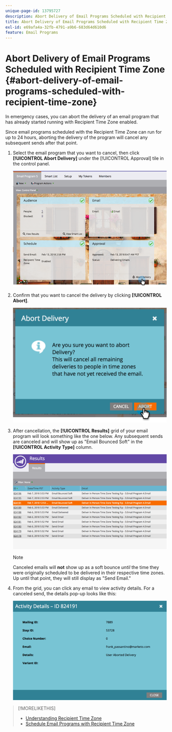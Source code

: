 ```yaml
---
unique-page-id: 13795727
description: Abort Delivery of Email Programs Scheduled with Recipient Time Zone - Marketo Docs - Product Documentation
title: Abort Delivery of Email Programs Scheduled with Recipient Time Zone
exl-id: e69afa4a-32fb-4791-a9b6-683d64d610d6
feature: Email Programs
---
```

# Abort Delivery of Email Programs Scheduled with Recipient Time Zone {#abort-delivery-of-email-programs-scheduled-with-recipient-time-zone}

In emergency cases, you can abort the delivery of an email program that has already started running with Recipient Time Zone enabled.

Since email programs scheduled with the Recipient Time Zone can run for up to 24 hours, aborting the delivery of the program will cancel any subsequent sends after that point.

1. Select the email program that you want to cancel, then click **[!UICONTROL Abort Delivery]** under the [!UICONTROL Approval] tile in the control panel.

   ![](assets/ptz-abortdelivery.png)

1. Confirm that you want to cancel the delivery by clicking **[!UICONTROL Abort]**.

   ![](assets/image2018-2-23-11-3a20-3a27.png)

1. After cancellation, the **[!UICONTROL Results]** grid of your email program will look something like the one below. Any subsequent sends are canceled and will show up as "Email Bounced Soft" in the **[!UICONTROL Activity Type]** column.

   ![](assets/image2018-2-23-11-3a22-3a11.png)

   >[!NOTE]
   >
   >Canceled emails will **not** show up as a soft bounce *until* the time they were originally scheduled to be delivered in their respective time zones. Up until that point, they will still display as "Send Email."

1. From the grid, you can click any email to view activity details. For a canceled send, the details pop-up looks like this:

   ![](assets/image2018-2-23-11-3a30-3a46.png)

>[!MORELIKETHIS]
>
>* [Understanding Recipient Time Zone](/help/marketo/product-docs/email-marketing/email-programs/email-program-actions/scheduling-with-recipient-time-zone/understanding-recipient-time-zone.md)
>* [Schedule Email Programs with Recipient Time Zone](/help/marketo/product-docs/email-marketing/email-programs/email-program-actions/scheduling-with-recipient-time-zone/schedule-email-programs-with-recipient-time-zone.md)
